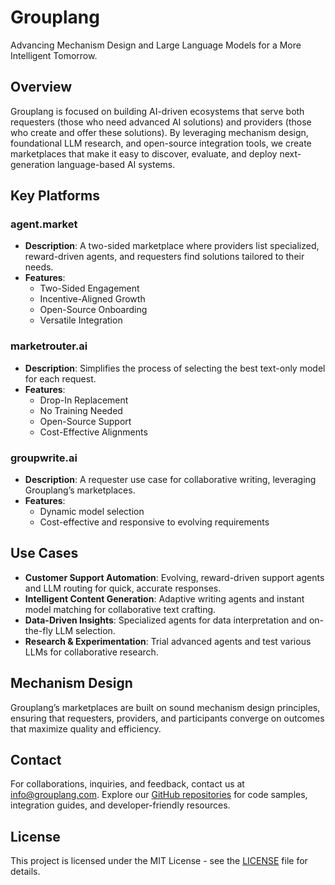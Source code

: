 # Grouplang

Advancing Mechanism Design and Large Language Models for a More Intelligent Tomorrow.

## Overview

Grouplang is focused on building AI-driven ecosystems that serve both requesters (those who need advanced AI solutions) and providers (those who create and offer these solutions). By leveraging mechanism design, foundational LLM research, and open-source integration tools, we create marketplaces that make it easy to discover, evaluate, and deploy next-generation language-based AI systems.

## Key Platforms

### agent.market
- **Description**: A two-sided marketplace where providers list specialized, reward-driven agents, and requesters find solutions tailored to their needs.
- **Features**:
  - Two-Sided Engagement
  - Incentive-Aligned Growth
  - Open-Source Onboarding
  - Versatile Integration

### marketrouter.ai
- **Description**: Simplifies the process of selecting the best text-only model for each request.
- **Features**:
  - Drop-In Replacement
  - No Training Needed
  - Open-Source Support
  - Cost-Effective Alignments

### groupwrite.ai
- **Description**: A requester use case for collaborative writing, leveraging Grouplang’s marketplaces.
- **Features**:
  - Dynamic model selection
  - Cost-effective and responsive to evolving requirements

## Use Cases

- **Customer Support Automation**: Evolving, reward-driven support agents and LLM routing for quick, accurate responses.
- **Intelligent Content Generation**: Adaptive writing agents and instant model matching for collaborative text crafting.
- **Data-Driven Insights**: Specialized agents for data interpretation and on-the-fly LLM selection.
- **Research & Experimentation**: Trial advanced agents and test various LLMs for collaborative research.

## Mechanism Design

Grouplang’s marketplaces are built on sound mechanism design principles, ensuring that requesters, providers, and participants converge on outcomes that maximize quality and efficiency.

## Contact

For collaborations, inquiries, and feedback, contact us at [info@grouplang.com](mailto:info@grouplang.com). Explore our [GitHub repositories](https://github.com/GroupLang) for code samples, integration guides, and developer-friendly resources.

## License

This project is licensed under the MIT License - see the [LICENSE](LICENSE) file for details.
